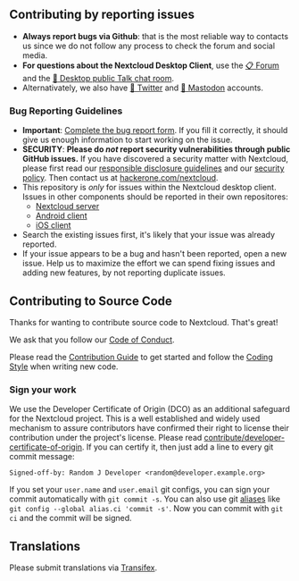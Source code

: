 ## Contributing by reporting issues
* **Always report bugs via Github**: that is the most reliable way to contacts us since we do not follow any process to check the forum and social media. 
* **For questions about the Nextcloud Desktop Client**, use the [📋 Forum](https://help.nextcloud.com) and the [:speech_balloon: Desktop public Talk chat room](https://cloud.nextcloud.com/call/d8k2r6p6).
* Alternativately, we also have [🐣 Twitter](https://twitter.com/Nextclouders) and [🐘 Mastodon](https://mastodon.xyz/@nextcloud) accounts. 

### Bug Reporting Guidelines
* __Important__: [Complete the bug report form](https://github.com/nextcloud/desktop/issues/new/choose). If you fill it correctly, it should give us enough information to start working on the issue.
* __SECURITY__: **Please do _not_ report security vulnerabilities through public GitHub issues.** 
If you have discovered a security matter with Nextcloud, please first read our [responsible disclosure guidelines](https://nextcloud.com/security/) and our [security policy](https://github.com/nextcloud/server/blob/9459724e72d647bb21d0bc36c6dc56b751771130/SECURITY.md). Then contact us at [hackerone.com/nextcloud](https://hackerone.com/nextcloud).
* This repository is *only* for issues within the Nextcloud desktop client. 
  Issues in other components should be reported in their own repositores: 
  - [Nextcloud server](https://github.com/nextcloud/server/issues)
  - [Android client](https://github.com/nextcloud/android/issues)
  - [iOS client](https://github.com/nextcloud/ios/issues)
* Search the existing issues first, it's likely that your issue was already
  reported.
* If your issue appears to be a bug and hasn't been reported, open a new issue.
  Help us to maximize the effort we can spend fixing issues and adding new features, by not reporting duplicate issues.

## Contributing to Source Code
Thanks for wanting to contribute source code to Nextcloud. That's great!

We ask that you follow our [Code of Conduct](https://nextcloud.com/code-of-conduct/).

Please read the [Contribution Guide](https://nextcloud.com/contribute/) to get 
started and follow the [Coding Style](https://github.com/nextcloud/desktop/wiki/Coding-Style)
when writing new code.

### Sign your work

We use the Developer Certificate of Origin (DCO) as an additional safeguard
for the Nextcloud project. This is a well established and widely used
mechanism to assure contributors have confirmed their right to license
their contribution under the project's license.
Please read [contribute/developer-certificate-of-origin](https://github.com/nextcloud/server/blob/master/contribute/developer-certificate-of-origin).
If you can certify it, then just add a line to every git commit message:

```
Signed-off-by: Random J Developer <random@developer.example.org>
```

If you set your `user.name` and `user.email` git configs, you can sign your
commit automatically with `git commit -s`. You can also use git [aliases](https://git-scm.com/book/tr/v2/Git-Basics-Git-Aliases)
like `git config --global alias.ci 'commit -s'`. Now you can commit with
`git ci` and the commit will be signed.


## Translations
Please submit translations via [Transifex](https://www.transifex.com/nextcloud/nextcloud/).
